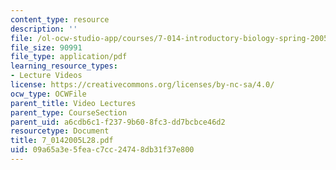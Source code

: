 ```yaml
---
content_type: resource
description: ''
file: /ol-ocw-studio-app/courses/7-014-introductory-biology-spring-2005/09a65a3e5feac7cc24748db31f37e800_7_0142005L28.pdf
file_size: 90991
file_type: application/pdf
learning_resource_types:
- Lecture Videos
license: https://creativecommons.org/licenses/by-nc-sa/4.0/
ocw_type: OCWFile
parent_title: Video Lectures
parent_type: CourseSection
parent_uid: a6cdb6c1-f237-9b60-8fc3-dd7bcbce46d2
resourcetype: Document
title: 7_0142005L28.pdf
uid: 09a65a3e-5fea-c7cc-2474-8db31f37e800
---
```

